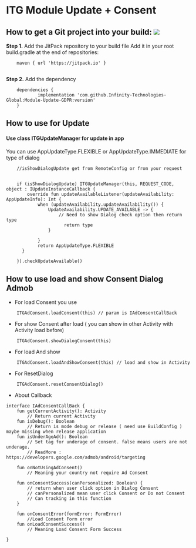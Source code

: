 
# ITG Module Update + Consent
## How to get a Git project into your build: [![](https://jitpack.io/v/Infinity-Technologies-Global/Module-Update-GDPR.svg)](https://jitpack.io/#Infinity-Technologies-Global/Module-Update-GDPR)

**Step 1.**  Add the JitPack repository to your build file
Add it in your root build.gradle at the end of repositories:
```
	maven { url 'https://jitpack.io' }
		
```
**Step 2.**  Add the dependency
```
	dependencies {
	        implementation 'com.github.Infinity-Technologies-Global:Module-Update-GDPR:version'
	}
```


## How to use for Update
#### Use class ITGUpdateManager for update in app
You can use AppUpdateType.FLEXIBLE or AppUpdateType.IMMEDIATE for type of dialog

```
	//isShowDialogUpdate get from RemoteConfig or from your request


	if (isShowDialogUpdate) ITGUpdateManager(this, REQUEST_CODE, object : IUpdateInstanceCallback {  
	    override fun updateAvailableListener(updateAvailability: AppUpdateInfo): Int {  
	        when (updateAvailability.updateAvailability()) {  
	            UpdateAvailability.UPDATE_AVAILABLE -> {  
	                // Need to show Dialog check option then return type  
					  return type  
	            }  
	  
	        }  
	        return AppUpdateType.FLEXIBLE  
	  }  
	  
	}).checkUpdateAvailable()
```


## How to use load and show Consent Dialog Admob
- For load Consent you use
```
	ITGAdConsent.loadConsent(this) // param is IAdConsentCallBack
```
- For show Consent after load ( you can show in other Activity with Activity load before)
```
	ITGAdConsent.showDialogConsent(this)
```
- For load And show
```
	ITGAdConsent.loadAndShowConsent(this) // load and show in Activity
```
- For ResetDialog
```
	ITGAdConsent.resetConsentDialog()
```

- About Callback
```
interface IAdConsentCallBack {  
    fun getCurrentActivity(): Activity 
		// Return current Activity
    fun isDebug(): Boolean  
	    // Return is mode debug or release ( need use BuildConfig ) maybe missing when release application 
    fun isUnderAgeAd(): Boolean  
	    // Set tag for underage of consent. false means users are not underage.
	    // ReadMore : https://developers.google.com/admob/android/targeting
	    
    fun onNotUsingAdConsent()  
	    // Meaning your country not require Ad Consent
	
	fun onConsentSuccess(canPersonalized: Boolean) {  
	    // return when user click option in Dialog Consent
	    // canPersonalized mean user click Consent or Do not Consent
	    // Can tracking in this function
    }
    
    fun onConsentError(formError: FormError)  
	    //Load Consent Form error
    fun onLoadConsentSuccess()  
	    // Meaning Load Consent Form Success

}
```

